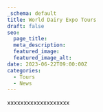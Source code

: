 ```yaml
---
_schema: default
title: World Dairy Expo Tours
draft: false
seo:
  page_title:
  meta_description:
  featured_image:
  featured_image_alt:
date: 2023-06-22T09:00:00Z
categories:
  - Tours
  - News
---
```

xxxxxxxxxxxxxxxxxxx